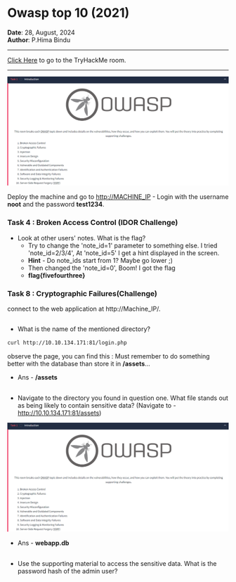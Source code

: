 # Owasp top 10 (2021)

**Date**: 28, August, 2024  
**Author**: P.Hima Bindu  

---

[Click Here](https://tryhackme.com/r/room/owasptop102021) to go to the TryHackMe room.

---

![Description](./Images/img1.png)

Deploy the machine and go to [http://MACHINE_IP](http://MACHINE_IP) - Login with the username **noot** and the password **test1234**.


### **Task 4 :** Broken Access Control (IDOR Challenge)

- Look at other users' notes. What is the flag?
  - Try to change the 'note_id=1' parameter to something else. I tried 'note_id=2/3/4', At 'note_id=5' I get a hint displayed in the screen.
  - **Hint** - Do note_ids start from 1? Maybe go lower ;)
  - Then changed the 'note_id=0', Boom! I got the flag
  - **flag{fivefourthree}**


### **Task 8 :** Cryptographic Failures(Challenge)

connect to the web application at http://Machine_IP/.

##
- What is the name of the mentioned directory?

```bash
curl http://10.10.134.171:81/login.php
```
observe the page, you can find this :  Must remember to do something better with the database than store it in **/assets**...

- Ans - **/assets**

##
- Navigate to the directory you found in question one. What file stands out as being likely to contain sensitive data? (Navigate to - http://10.10.134.171:81/assets)

![Description](./Images/img1.png)

- Ans - **webapp.db**

##
- Use the supporting material to access the sensitive data. What is the password hash of the admin user?